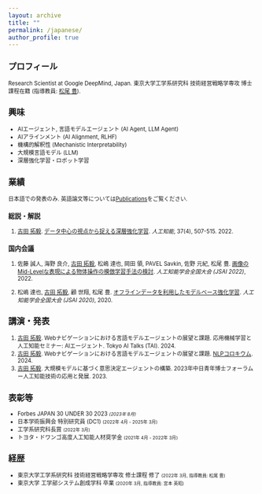 ```yaml
---
layout: archive
title: ""
permalink: /japanese/
author_profile: true
---
```


<span style="font-size: 80%;">

## プロフィール
Research Scientist at Google DeepMind, Japan. 東京大学工学系研究科 技術経営戦略学専攻 博士課程在籍 (指導教員: [松尾 豊](http://ymatsuo.com/japanese/)).


## 興味
- AIエージェント, 言語モデルエージェント (AI Agent, LLM Agent)
- AIアラインメント (AI Alignment, RLHF)
- 機構的解釈性 (Mechanistic Interpretability)
- 大規模言語モデル (LLM)
- 深層強化学習・ロボット学習


## 業績

日本語での発表のみ. 英語論文等については[Publications](./publications.md)をご覧ください.

### 総説・解説
1. <u>古田 拓毅</u>. [データ中心の視点から捉える深層強化学習](https://www.jstage.jst.go.jp/article/jjsai/37/4/37_507/_article/-char/ja/). _人工知能_, 37(4), 507-515. 2022.

### 国内会議
1. 佐藤 誠人, 海野 良介, <u>古田 拓毅</u>, 松嶋 達也, 岡田 領, PAVEL Savkin, 佐野 元紀, 松尾 豊. [画像のMid-Levelな表現による物体操作の模倣学習手法の検討](https://www.jstage.jst.go.jp/article/pjsai/JSAI2022/0/JSAI2022_3L4GS803/_article/-char/ja). _人工知能学会全国大会 (JSAI 2022)_, 2022.

1. 松嶋 達也, <u>古田 拓毅</u>, 顧 世翔, 松尾 豊. [オフラインデータを利用したモデルベース強化学習](https://www.jstage.jst.go.jp/article/pjsai/JSAI2020/0/JSAI2020_2D5OS18b03/_article/-char/ja/). _人工知能学会全国大会 (JSAI 2020)_, 2020.

## 講演・発表
1. <u>古田 拓毅</u>. Webナビゲーションにおける言語モデルエージェントの展望と課題. 応用機械学習と人工知能セミナー: AIエージェント. Tokyo AI Talks (TAI). 2024.
1. <u>古田 拓毅</u>. Webナビゲーションにおける言語モデルエージェントの展望と課題. [NLPコロキウム](https://nlp-colloquium-jp.github.io/schedule/2024-05-15_hiroki-furuta/). 2024.
1. <u>古田 拓毅</u>. 大規模モデルに基づく意思決定エージェントの構築. 2023年中日青年博士フォーラム ー人工知能技術の応用と発展. 2023.

## 表彰等
- Forbes JAPAN 30 UNDER 30 2023 <span style="font-size: 80%;">_(2023年 8月)_</span>
- 日本学術振興会 特別研究員 (DC1) <span style="font-size: 80%;">(2022年 4月 - 2025年 3月)</span>
- 工学系研究科長賞 <span style="font-size: 80%;">(2022年 3月)</span>
- トヨタ・ドワンゴ高度人工知能人材奨学金 <span style="font-size: 80%;">(2021年 4月 - 2022年 3月)</span>


## 経歴
- 東京大学工学系研究科 技術経営戦略学専攻 修士課程 修了 <span style="font-size: 80%;">(2022年 3月, 指導教員: 松尾 豊)</span>
- 東京大学 工学部システム創成学科 卒業 <span style="font-size: 80%;">(2020年 3月, 指導教員: 宮本 英昭)</span>
